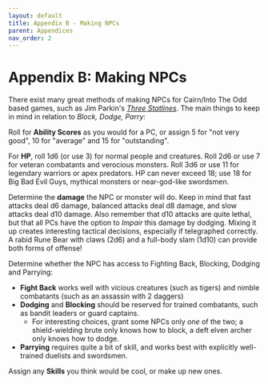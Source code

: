 ```yaml
---
layout: default
title: Appendix B - Making NPCs
parent: Appendices
nav_order: 2
---
```

Appendix B: Making NPCs
=======================

There exist many great methods of making NPCs for Cairn/Into The Odd based games, such as Jim Parkin's [*Three Statlines*](https://d66kobolds.blogspot.com/2022/04/three-statlines-for-all-npcs.html). The main things to keep in mind in relation to *Block, Dodge, Parry*:

Roll for **Ability Scores** as you would for a PC, or assign 5 for "not very good", 10 for "average" and 15 for "outstanding".

For **HP**, roll 1d6 (or use 3) for normal people and creatures. Roll 2d6 or use 7 for veteran combatants and verocious monsters. Roll 3d6 or use 11 for legendary warriors or apex predators. HP can never exceed 18; use 18 for Big Bad Evil Guys, mythical monsters or near-god-like swordsmen.

Determine the **damage** the NPC or monster will do. Keep in mind that fast attacks deal d6 damage, balanced attacks deal d8 damage, and slow attacks deal d10 damage. Also remember that d10 attacks are quite lethal, but that all PCs have the option to *Impair* this damage by dodging. Mixing it up creates interesting tactical decisions, especially if telegraphed correctly. A rabid Rune Bear with claws (2d6) and a full-body slam (1d10) can provide both forms of offense!

Determine whether the NPC has access to Fighting Back, Blocking, Dodging and Parrying:

- **Fight Back** works well with vicious creatures (such as tigers) and nimble combatants (such as an assassin with 2 daggers)
- **Dodging** and **Blocking** should be reserved for trained combatants, such as bandit leaders or guard captains.
    - For interesting choices, grant some NPCs only *one* of the two; a shield-wielding brute only knows how to block, a deft elven archer only knows how to dodge.
- **Parrying** requires quite a bit of skill, and works best with explicitly well-trained duelists and swordsmen.

Assign any **Skills** you think would be cool, or make up new ones.
